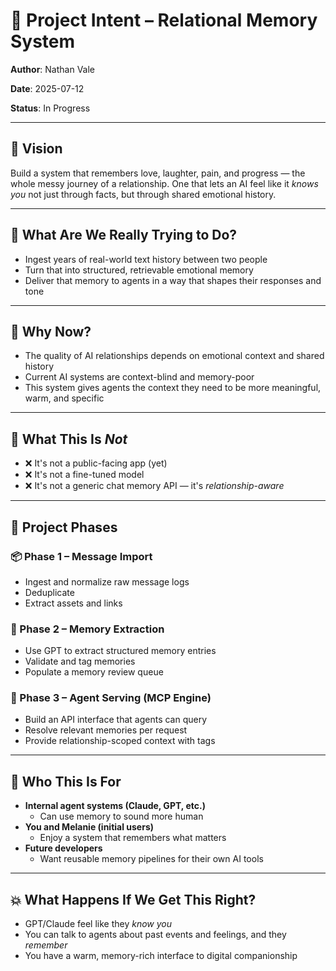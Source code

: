 # 🧠 Project Intent – Relational Memory System

**Author**: Nathan Vale

**Date**: 2025-07-12

**Status**: In Progress

---

## 🌅 Vision

Build a system that remembers love, laughter, pain, and progress — the whole messy journey of a relationship. One that lets an AI feel like it _knows you_ not just through facts, but through shared emotional history.

---

## 🎯 What Are We Really Trying to Do?

- Ingest years of real-world text history between two people
- Turn that into structured, retrievable emotional memory
- Deliver that memory to agents in a way that shapes their responses and tone

---

## 🧱 Why Now?

- The quality of AI relationships depends on emotional context and shared history
- Current AI systems are context-blind and memory-poor
- This system gives agents the context they need to be more meaningful, warm, and specific

---

## 🚧 What This Is _Not_

- ❌ It's not a public-facing app (yet)
- ❌ It's not a fine-tuned model
- ❌ It's not a generic chat memory API — it's _relationship-aware_

---

## 🧭 Project Phases

### 📦 Phase 1 – Message Import

- Ingest and normalize raw message logs
- Deduplicate
- Extract assets and links

### 🧠 Phase 2 – Memory Extraction

- Use GPT to extract structured memory entries
- Validate and tag memories
- Populate a memory review queue

### 🤖 Phase 3 – Agent Serving (MCP Engine)

- Build an API interface that agents can query
- Resolve relevant memories per request
- Provide relationship-scoped context with tags

---

## 👤 Who This Is For

- **Internal agent systems (Claude, GPT, etc.)**
  - Can use memory to sound more human
- **You and Melanie (initial users)**
  - Enjoy a system that remembers what matters
- **Future developers**
  - Want reusable memory pipelines for their own AI tools

---

## 💥 What Happens If We Get This Right?

- GPT/Claude feel like they _know you_
- You can talk to agents about past events and feelings, and they _remember_
- You have a warm, memory-rich interface to digital companionship
